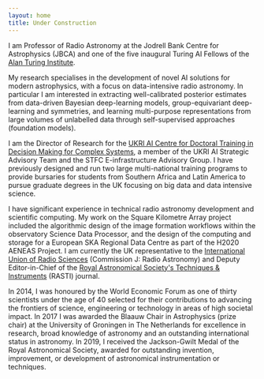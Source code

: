 ```yaml
---
layout: home
title: Under Construction
---
```



I am Professor of Radio Astronomy at the Jodrell Bank Centre for Astrophysics (JBCA) and one of the five inaugural Turing AI Fellows of the [Alan Turing Institute](https://www.turing.ac.uk).

My research specialises in the development of novel AI solutions for modern astrophysics, with a focus on data-intensive radio astronomy. In particular I am interested in extracting well-calibrated posterior estimates from data-driven Bayesian deep-learning models, group-equivariant deep-learning and symmetries, and learning multi-purpose representations from large volumes of unlabelled data through self-supervised approaches (foundation models). 

I am the Director of Research for the [UKRI AI Centre for Doctoral Training in Decision Making for Complex Systems](https://www.ai-decisions-cdt.ac.uk), a member of the UKRI AI Strategic Advisory Team and the STFC E-infrastructure Advisory Group. I have previously designed and run two large multi-national training programs to provide bursaries for students from Southern Africa and Latin America to pursue graduate degrees in the UK focusing on big data and data intensive science. 

I have significant experience in technical radio astronomy development and scientific computing. My work on the Square Kilometre Array project included the algorithmic design of the image formation workflows within the observatory Science Data Processor, and the design of the computing and storage for a European SKA Regional Data Centre as part of the H2020 AENEAS Project. I am currently the UK representative to the [International Union of Radio Sciences](http://ursi.org) (Commission J: Radio Astronomy) and Deputy Editor-in-Chief of the [Royal Astronomical Society's Techniques & Instruments](https://ras.ac.uk/journals/ras-techniques-instruments-rasti) (RASTI) journal.

In 2014, I was honoured by the World Economic Forum as one of thirty scientists under the age of 40 selected for their contributions to advancing the frontiers of science, engineering or technology in areas of high societal impact. In 2017 I was awarded the Blaauw Chair in Astrophysics (prize chair) at the University of Groningen in The Netherlands for excellence in research, broad knowledge of astronomy and an outstanding international status in astronomy. In 2019, I received the Jackson-Gwilt Medal of the Royal Astronomical Society, awarded for outstanding invention, improvement, or development of astronomical instrumentation or techniques.
